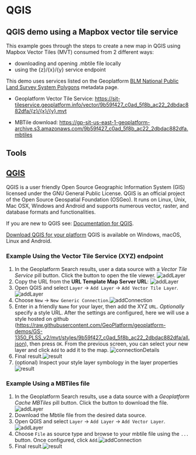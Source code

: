# QGIS

## QGIS demo using a Mapbox vector tile service 
This example goes through the steps to create a new map in QGIS using Mapbox Vector Tiles (MVT) consumed from 2 different ways:
 - downloading and opening .mbtile file locally
 - using the {z}/{x}/{y} service endpoint

This demo uses services listed on the Geoplatform [BLM National Public Land Survey System Polygons](https://sit.geoplatform.info/metadata/9b59f427-c0ad-5f8b-ac22-2dbdac882dfa) metadata page.

* Geoplatform Vector Tile Service: https://sit-tileservice.geoplatform.info/vector/9b59f427_c0ad_5f8b_ac22_2dbdac882dfa/{z}/{x}/{y}.mvt


* MBTile download: https://gp-sit-us-east-1-geoplatform-archive.s3.amazonaws.com/9b59f427_c0ad_5f8b_ac22_2dbdac882dfa.mbtiles


## Tools

## [QGIS](https://qgis.org/en/site/about/index.html)
QGIS is a user friendly Open Source Geographic Information System (GIS) licensed under the GNU General Public License. QGIS is an official project of the Open Source Geospatial Foundation (OSGeo). It runs on Linux, Unix, Mac OSX, Windows and Android and supports numerous vector, raster, and database formats and functionalities.

If you are new to QGIS see: [Documentation for QGIS](https://docs.qgis.org/latest/en/docs/).

[Download QGIS for your platform](https://qgis.org/en/site/forusers/download.html)
QGIS is available on Windows, macOS, Linux and Android.

### Example Using the Vector Tile Service (XYZ) endpoint
1. In the Geoplatform Search results, user a data source with a *Vector Tile Service* pill button. Click the button to open the tile viewer. 
![addLayer](assets/images/geoplatform-search-result-cached.PNG)
1. Copy the URL from the **URL Template Map Server URL**:
![addLayer](assets/images/geoplatform-tile-cache-viewer.PNG)
2. Open QGIS and select `Layer` -> `Add Layer` -> `Add Vector Tile Layer`.![addLayer](assets/images/qgis-add-vector-layer.PNG)
3. Choose `New` -> `New Generic Connection`.![addConnection](assets/images/mvt-xyz-connection.PNG)
4. Enter in a friendly `Name` for your layer, then add the XYZ `URL`.
 *Optionally* specify a style URL. After the settings are configured, here we will use a style hosted on github (https://raw.githubusercontent.com/GeoPlatform/geoplatform-demos/GS-1350_PLSS_v2/mvt/styles/9b59f427_c0ad_5f8b_ac22_2dbdac882dfa/all.json), then press `OK`. From the previous screen, you can select your new layer and click `Add` to add it to the map. 
![connectionDetails](assets/images/qgis-vector-connection-details.PNG)   
5. Final result.![result](assets/images/xyz-result.PNG)
6. (optional) Inspect your style layer symbology in the layer properties![result](assets/images/qgis-mvt-style-properties.PNG)

### Example Using a MBTiles file
1. In the Geoplatform Search results, use a data source with a *Geoplatform Cache MBTiles* pill button. Click the button to download the file.  
![addLayer](assets/images/geoplatform-search-result-mbtiles.PNG)
2. Download the Mbtile file from the desired data source.
3. Open QGIS and select `Layer` -> `Add Layer` -> `Add Vector Layer`.![addLayer](assets/images/qgis-add-vector-layer-mbtiles.PNG)
4. Choose `File` as source type and browse to your mbtile file using the `...` button. Once configured, click `Add`.![addConnection](assets/images/qgis-data-manager-mbtiles.PNG)
5. Final result.![result](assets/images/mbtiles-result.PNG)

